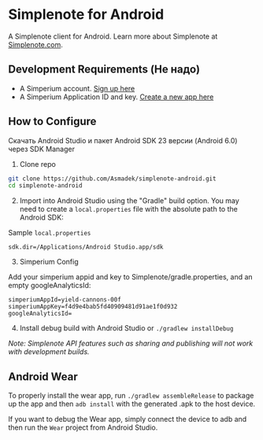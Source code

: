 # Simplenote for Android

A Simplenote client for Android. Learn more about Simplenote at [Simplenote.com](https://simplenote.com).

## Development Requirements (Не надо)
* A Simperium account. [Sign up here](https://simperium.com/signup/)
* A Simperium Application ID and key. [Create a new app here](https://simperium.com/app/new/)

## How to Configure

Скачать Android Studio и пакет Android SDK 23 версии (Android 6.0) через SDK Manager

1) Clone repo

```bash
git clone https://github.com/Asmadek/simplenote-android.git
cd simplenote-android
```

2) Import into Android Studio using the "Gradle" build option. You may need to create a `local.properties` file with the absolute path to the Android SDK:

Sample `local.properties`
```
sdk.dir=/Applications/Android Studio.app/sdk
```

3) Simperium Config

Add your simperium appid and key to Simplenote/gradle.properties, and an empty googleAnalyticsId:

```
simperiumAppId=yield-cannons-00f
simperiumAppKey=f4d9e4bab5fd40909481d91ae1f0d932
googleAnalyticsId=
```

4) Install debug build with Android Studio or `./gradlew installDebug`

_Note: Simplenote API features such as sharing and publishing will not work with development builds._

## Android Wear

To properly install the wear app, run `./gradlew assembleRelease` to package up the app and then `adb install` with the generated .apk to the host device.

If you want to debug the Wear app, simply connect the device to adb and then run the `Wear` project from Android Studio.
